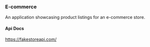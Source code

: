 ### E-commerce

An application showcasing product listings for an e-commerce store.

#### Api Docs

https://fakestoreapi.com/